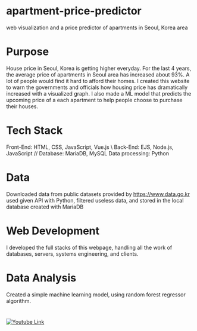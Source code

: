 # apartment-price-predictor
web visualization and a price predictor of apartments in Seoul, Korea area

# Purpose
House price in Seoul, Korea is getting higher everyday. For the last 4 years, the average price of apartments in Seoul area has increased about 93%. A lot of people would find it hard to afford their homes.
I created this website to warn the governments and officials how housing price has dramatically increased with a visualized graph.
I also made a ML model that predicts the upcoming price of a each apartment to help people choose to purchase their houses.


# Tech Stack
Front-End: HTML, CSS, JavaScript, Vue.js \\
Back-End: EJS, Node.js, JavaScript //
Database: MariaDB, MySQL
Data processing: Python

# Data
Downloaded data from public datasets provided by https://www.data.go.kr <br>
used given API with Python, filtered useless data, and stored in the local database created with MariaDB

# Web Development
I developed the full stacks of this webpage, handling all the work of databases, servers, systems engineering, and clients.

# Data Analysis
Created a simple machine learning model, using random forest regressor algorithm. 



#

[![Youtube Link](https://img.youtube.com/vi/0T-OYnw7xks/0.jpg)](https://www.youtube.com/watch?v=0T-OYnw7xks)


